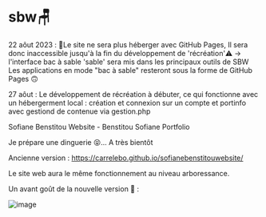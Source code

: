 # sbw🪑
22 aôut 2023 :
🚧Le site ne sera plus héberger avec GitHub Pages, Il sera donc inaccessible jusqu'à la fin du développement de 'récréation'⚠️
-> l'interface bac à sable 'sable' sera mis dans les principaux outils de SBW 
Les applications en mode "bac à sable" resteront sous la forme de GitHub Pages 🙃

27 aôut : Le développement de récréation à débuter, ce qui fonctionne avec un hébergerment local : création et connexion sur un compte et portinfo avec gestiond de contenue via gestion.php

Sofiane Benstitou Website - Benstitou Sofiane Portfolio

Je prépare une dinguerie 😝... A très bientôt

Ancienne version : https://carrelebo.github.io/sofianebenstitouwebsite/

Le site web aura le même fonctionnement au niveau arboressance.

Un avant goût de la nouvelle version 🤯 : 

![image](https://github.com/benstitousofiane/sbw/assets/129552238/2c1b7d1c-f754-452b-801b-9bc1afd0258f)



